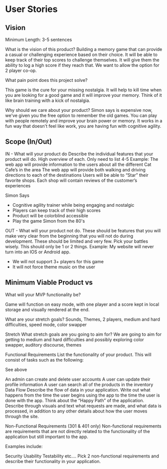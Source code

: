 # User Stories

## Vision

Minimum Length: 3-5 sentences

What is the vision of this product?
Building a memory game that can provide a casual or challenging experience based on their choice. It will be able to keep track of their top scores to challenge themselves. It will give them the ability to log a high score if they reach that. We want to allow the option for 2 player co-op.


What pain point does this project solve?

This game is the cure for your missing nostalgia. It will help to kill time when you are looking for a good game and it will improve your memory. Think of it like brain training with a kick of nostalgia.

Why should we care about your product?
Simon says is expensive now, we've given you the free option to remember the old games. You can play with people remotely and improve your brain power or memory. It works in a fun way that doesn't feel like work, you are having fun with cognitive agility.

## Scope (In/Out)
IN - What will your product do
Describe the individual features that your product will do.
High overview of each. Only need to list 4-5
Example:
The web app will provide information to the users about all the different Cat Cafe’s in the area
The web app will provide both walking and driving directions to each of the destinations
Users will be able to “Star” their favorite shops.
Each shop will contain reviews of the customer’s experiences

Simon Says
* Cognitive agility trainer while being engaging and nostalgic
* Players can keep track of their high scores
* Product will be colorblind accessible
* Play the game Simon from the 80's


OUT - What will your product not do.
These should be features that you will make very clear from the beginning that you will not do during development. These should be limited and very few. Pick your battles wisely. This should only be 1 or 2 things. Example: My website will never turn into an IOS or Android app.

* We will not support 3+ players for this game
* It will not force theme music on the user

## Minimum Viable Product vs
What will your MVP functionality be?

Game will function on easy mode, with one player and a score kept in local storage and visually rendered at the end.

What are your stretch goals?
Sounds, Themes, 2 players, medium and hard difficulties, speed mode, color swapper


Stretch
What stretch goals are you going to aim for?
We are going to aim for getting to medium and hard difficulties and possibly exploring color swapper, auditory discourse, themes

Functional Requirements
List the functionality of your product. This will consist of tasks such as the following:

See above

An admin can create and delete user accounts
A user can update their profile information
A user can search all of the products in the inventory
Data Flow
Describe the flow of data in your application. Write out what happens from the time the user begins using the app to the time the user is done with the app. Think about the “Happy Path” of the application. Describe through visuals and text what requests are made, and what data is processed, in addition to any other details about how the user moves through the site.

Non-Functional Requirements (301 & 401 only)
Non-functional requirements are requirements that are not directly related to the functionality of the application but still important to the app.

Examples include:

Security
Usability
Testability
etc….
Pick 2 non-functional requirements and describe their functionality in your application.